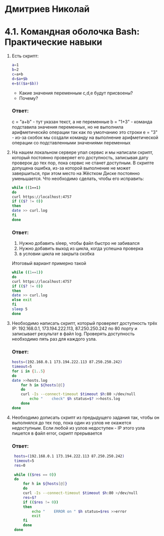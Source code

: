 # Дмитриев Николай
# 4.1. Командная оболочка Bash: Практические навыки

1. Есть скрипт:
    ```bash
    a=1
    b=2
    c=a+b
    d=$a+$b
    e=$(($a+$b))
    ```
    * Какие значения переменным c,d,e будут присвоены?
    * Почему?

    ### Ответ:
    c = "a+b" - тут указан текст, а не переменные
    b = "1+3" - команда подставила значения переменных, но не выполнила арифметическйо операции так как по умолчанию это строки
    e = "3"   - из-за скобок мы создали команду на выполнение арифметической операции со подставленными значениями переменных


2. На нашем локальном сервере упал сервис и мы написали скрипт, который постоянно проверяет его доступность, записывая дату проверок до тех пор, пока сервис не станет доступным. В скрипте допущена ошибка, из-за которой выполнение не может завершиться, при этом место на Жёстком Диске постоянно уменьшается. Что необходимо сделать, чтобы его исправить:
    ```bash
    while ((1==1)
    do
    curl https://localhost:4757
    if (($? != 0))
    then
    date >> curl.log
    fi
    done
    ```
   
    ### Ответ:

    1. Нужно добавить sleep, чтобы файл быстро не забивался
    2. Нужно добавить выход из цикла, когда успешна проверка
    3. в условии цикла не закрыта скобка
   
    Итоговый вариант примерно такой
   
    ```bash
    while ((1==1))
    do
    curl https://localhost:4757
    if (($? != 0))
    then
    date >> curl.log
    else exit
    fi
    sleep 5
    done
    ```
3. Необходимо написать скрипт, который проверяет доступность трёх IP: 192.168.0.1, 173.194.222.113, 87.250.250.242 по 80 порту и записывает результат в файл log. Проверять доступность необходимо пять раз для каждого узла.
    ### Ответ:
   
    ```bash
    hosts=(192.168.0.1 173.194.222.113 87.250.250.242)
    timeout=5
    for i in {1..5}
    do
    date >>hosts.log
        for h in ${hosts[@]}
        do
        curl -Is --connect-timeout $timeout $h:80 >/dev/null
            echo "    check" $h status=$? >>hosts.log
        done
    done
   ```
4. Необходимо дописать скрипт из предыдущего задания так, чтобы он выполнялся до тех пор, пока один из узлов не окажется недоступным. Если любой из узлов недоступен - IP этого узла пишется в файл error, скрипт прерывается
   ### Ответ:
    
   ```bash
    hosts=(192.168.0.1 173.194.222.113 87.250.250.242)
    timeout=5
    res=0
    
    while (($res == 0))
    do
        for h in ${hosts[@]}
        do
        curl -Is --connect-timeout $timeout $h:80 >/dev/null
        res=$?
        if (($res != 0))
        then
            echo "    ERROR on " $h status=$res >>error
            exit
        fi
        done
    done
   ```